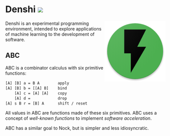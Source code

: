 # Denshi <a href="https://liberapay.com/xkapastel"><img src="http://img.shields.io/liberapay/patrons/xkapastel.svg?logo=liberapay"></a>

<img src="/media/lightning-192.png"
     alt="A black lightning bolt on an orange background"
     align="right"/>

Denshi is an experimental programming environment, intended to explore
applications of machine learning to the development of software.

## ABC

ABC is a combinator calculus with six primitive functions:

```
[A] [B] a = B A        apply
[A] [B] b = [[A] B]    bind
    [A] c = [A] [A]    copy
    [A] d =            drop
[A] s B r = [B] A      shift / reset
```

All values in ABC are functions made of these six primitives. ABC uses
a concept of *well-known functions* to implement *software
acceleration*.

ABC has a similar goal to Nock, but is simpler and less idiosyncratic.
